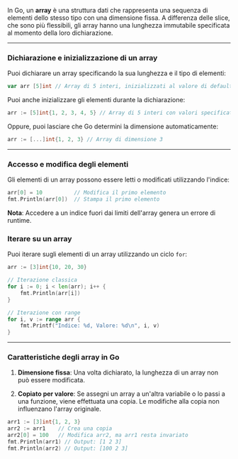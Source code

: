 In Go, un **array** è una struttura dati che rappresenta una sequenza di elementi dello stesso tipo con una dimensione fissa. A differenza delle slice, che sono più flessibili, gli array hanno una lunghezza immutabile specificata al momento della loro dichiarazione.


***
### Dichiarazione e inizializzazione di un array

Puoi dichiarare un array specificando la sua lunghezza e il tipo di elementi:
```go
var arr [5]int // Array di 5 interi, inizializzati al valore di default (0)
```

Puoi anche inizializzare gli elementi durante la dichiarazione:
```go
arr := [5]int{1, 2, 3, 4, 5} // Array di 5 interi con valori specificati
```

Oppure, puoi lasciare che Go determini la dimensione automaticamente:
```go
arr := [...]int{1, 2, 3} // Array di dimensione 3
```


***
### Accesso e modifica degli elementi

Gli elementi di un array possono essere letti o modificati utilizzando l'indice:
```go
arr[0] = 10          // Modifica il primo elemento
fmt.Println(arr[0])  // Stampa il primo elemento
```

**Nota**: Accedere a un indice fuori dai limiti dell'array genera un errore di runtime.


### Iterare su un array
Puoi iterare sugli elementi di un array utilizzando un ciclo `for`:

```go
arr := [3]int{10, 20, 30}

// Iterazione classica
for i := 0; i < len(arr); i++ {
    fmt.Println(arr[i])
}

// Iterazione con range
for i, v := range arr {
    fmt.Printf("Indice: %d, Valore: %d\n", i, v)
}
```


***
### Caratteristiche degli array in Go

1. **Dimensione fissa**: Una volta dichiarato, la lunghezza di un array non può essere modificata.
   
2. **Copiato per valore**: Se assegni un array a un'altra variabile o lo passi a una funzione, viene effettuata una copia. Le modifiche alla copia non influenzano l'array originale.
```go
arr1 := [3]int{1, 2, 3}
arr2 := arr1    // Crea una copia
arr2[0] = 100   // Modifica arr2, ma arr1 resta invariato
fmt.Println(arr1) // Output: [1 2 3]
fmt.Println(arr2) // Output: [100 2 3]
```